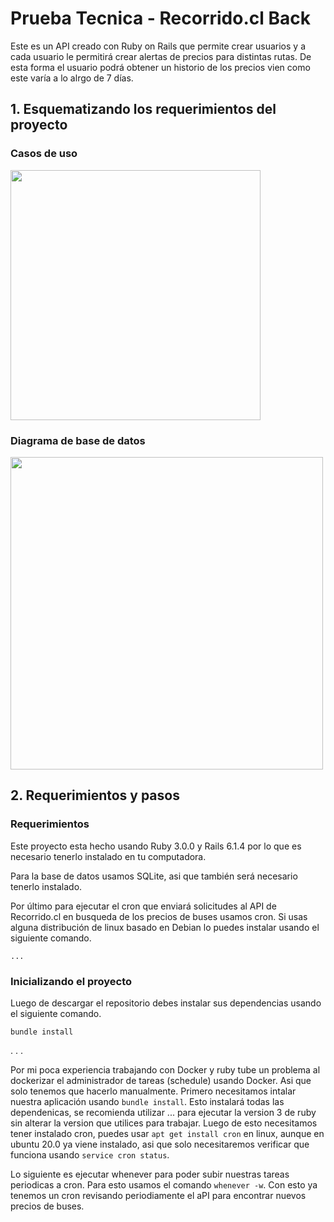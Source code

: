 # Prueba Tecnica - Recorrido.cl Back

Este es un API creado con Ruby on Rails que permite crear usuarios y a cada usuario le permitirá crear alertas de precios para distintas rutas. De esta forma el usuario podrá obtener un historio de los precios vien como este varía a lo alrgo de 7 días. 

## 1. Esquematizando los requerimientos del proyecto

### Casos de uso

<img src="https://imgur.com/8Dzjhb7.png" width="400"/>

### Diagrama de base de datos

<img src="https://imgur.com/GFubz7F.png" width="500"/>

## 2. Requerimientos y pasos

### Requerimientos

Este proyecto esta hecho usando Ruby 3.0.0 y Rails 6.1.4 por lo que es necesario tenerlo instalado en tu computadora.

Para la base de datos usamos SQLite, asi que también será necesario tenerlo instalado. 

Por último para ejecutar el cron que enviará solicitudes al API de Recorrido.cl en busqueda de los precios de buses usamos cron. Si usas alguna distribución de linux basado en Debian lo puedes instalar usando el siguiente comando.

```
...
```

### Inicializando el proyecto

Luego de descargar el repositorio debes instalar sus dependencias usando el siguiente comando.

```
bundle install
```

.
.
.

Por mi poca experiencia trabajando con Docker y ruby tube un problema al dockerizar el administrador de tareas (schedule) usando Docker. Asi que solo tenemos que hacerlo manualmente. Primero necesitamos intalar nuestra aplicación usando `bundle install`. Esto instalará todas las dependenicas, se recomienda utilizar ... para ejecutar la version 3 de ruby sin alterar la version que utilices para trabajar. Luego de esto necesitamos tener instalado cron, puedes usar `apt get install cron` en linux, aunque en ubuntu 20.0 ya viene instalado, asi que solo necesitaremos verificar que funciona usando `service cron status`. 

Lo siguiente es ejecutar whenever para poder subir nuestras tareas periodicas a cron. Para esto usamos el comando `whenever -w`. Con esto ya tenemos un cron revisando periodiamente el aPI para encontrar nuevos precios de buses. 

